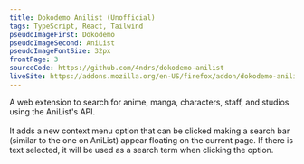 ```yaml
---
title: Dokodemo Anilist (Unofficial)
tags: TypeScript, React, Tailwind
pseudoImageFirst: Dokodemo
pseudoImageSecond: AniList
pseudoImageFontSize: 32px
frontPage: 3
sourceCode: https://github.com/4ndrs/dokodemo-anilist
liveSite: https://addons.mozilla.org/en-US/firefox/addon/dokodemo-anilist/
---
```

A web extension to search for anime, manga, characters, staff, and studios using the AniList's API.
<br />
<br />
It adds a new context menu option that can be clicked making a search bar (similar to the one on AniList) appear floating on the current page. If there is text selected, it will be used as a search term when clicking the option.
<br />
<br />
